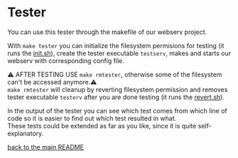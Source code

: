 # Tester

You can use this tester through the makefile of our webserv project.<br>

With `make tester` you can initialize the filesystem permisions for testing (it runs the [init.sh](https://github.com/TamLem/Webserv/ourTester/init.sh)), create the tester executable `testserv`, makes and starts our webserv with corresponding config file.<br>

⚠️ AFTER TESTING USE `make rmtester`, otherwise some of the filesystem can't be accessed anymore.⚠️<br>
`make rmtester` will cleanup by reverting filesystem permission and removes tester executable `testerv` after you are done testing (it runs the [revert.sh](https://github.com/TamLem/Webserv/ourTester/revert.sh)).<br>


In the output of the tester you can see which test comes from which line of code so it is easier to find out which test resulted in what.<br>
These tests could be extended as far as you like, since it is quite self-explanatory.<br>

[back to the main README](https://github.com/TamLem/Webserv#webserv---an-http-web-server)
